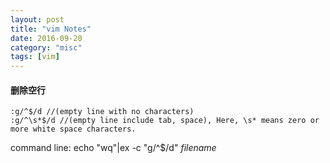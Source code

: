 ```yaml
---
layout: post
title: "vim Notes"
date: 2016-09-20
category: "misc" 
tags: [vim]
---
```


#### 删除空行
    :g/^$/d //(empty line with no characters)
    :g/^\s*$/d //(empty line include tab, space), Here, \s* means zero or more white space characters.
command line:
    echo "wq"|ex -c "g/^$/d" *filename*

### 

